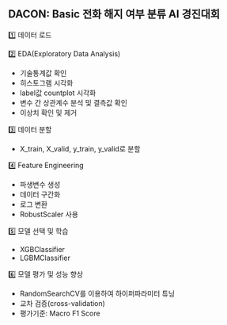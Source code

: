 ## DACON: Basic 전화 해지 여부 분류 AI 경진대회

1️⃣ 데이터 로드

2️⃣ EDA(Exploratory Data Analysis)
- 기술통계값 확인
- 히스토그램 시각화
- label값 countplot 시각화
- 변수 간 상관계수 분석 및 결측값 확인
- 이상치 확인 및 제거

3️⃣ 데이터 분할
- X_train, X_valid, y_train, y_valid로 분할

4️⃣ Feature Engineering
- 파생변수 생성
- 데이터 구간화
- 로그 변환
- RobustScaler 사용

5️⃣ 모델 선택 및 학습
- XGBClassifier
- LGBMClassifier

6️⃣ 모델 평가 및 성능 향상
- RandomSearchCV를 이용하여 하이퍼파라미터 튜닝
- 교차 검증(cross-validation)
- 평가기준: Macro F1 Score
